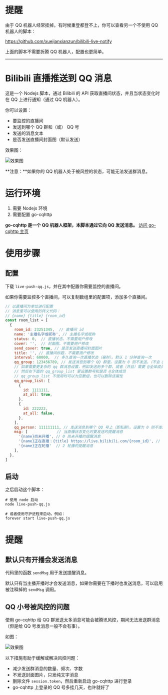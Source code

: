 # 提醒

由于 QQ 机器人经常挂掉，有时候重登都登不上，你可以查看另一个不使用 QQ 机器人的脚本：

https://github.com/xuejianxianzun/bilibili-live-notify

上面的脚本不需要折腾 QQ 机器人，配置也更简单。

---------------

# Bilibili 直播推送到 QQ 消息

这是一个 Nodejs 脚本，通过 Bilibili 的 API 获取直播间状态，并且当状态变化时在 QQ 上进行通知（通过 QQ 机器人）。

你可以设置：
- 要监控的直播间
- 发送到哪个 QQ 群和（或） QQ 号
- 发送的消息文本
- 是否发送直播间封面图（默认发送）

效果图：

![效果图](./screenshot-1.jpg)

**注意：**如果你的 QQ 机器人处于被风控的状态，可能无法发送群消息。

# 运行环境

1. 需要 Nodejs 环境
2. 需要配置 go-cqhttp

**go-cqhttp 是一个 QQ 机器人框架，本脚本通过它向 QQ 发送消息。** [访问 go-cqhttp 主页](https://github.com/Mrs4s/go-cqhttp)

# 使用步骤

## 配置

下载 `live-push-qq.js`，并在其中配置你需要监控的直播间。

如果你需要监控多个直播间，可以复制数组里的配置项，添加多个直播间。

```js
// 以直播间为单位进行配置
// 消息里可以使用的转义代码：
// {name} {title} {room_id}
const room_list = [
  {
    room_id: 23251345,  // 直播间 id
    name: '主播名字或昵称', // 主播名字或昵称
    status: 0,  // 直播状态，不需要用户修改
    cover: '',  // 封面图，不需要用户修改
    send_cover: true, // 是否发送直播间封面图片
    title: '', // 直播间标题，不需要用户修改
    interval: 60000,  // 多久查询一次直播状态（毫秒）。默认 1 分钟查询一次
    qq_group: 123456789, // 发送消息到哪个 QQ 群里。设置为 0 则不发送。（不会 @全体成员）
    // 如果需要更复杂的 qq 群消息设置，例如发送到多个群，或者（并且）需要 @全体成员，则可以把上面的 qq_group 设置为 0
    // 然后在下面的 qq_group_list 里设置群号和是否 @全体成员
    // qq_group_list 不使用时可以为空数组，也可以删除该属性
    qq_group_list: [
      {
        id: 1111111,
        at_all: true,
      },
      {
        id: 222222,
        at_all: false,
      },
    ],
    qq_person: 111111111, // 发送消息到哪个 QQ 号上（即私聊）。设置为 0 则不发送。如果需要发送，建议先加好友，不知道对陌生人能不能发送
    msg: [             // 当直播状态变化时要发送的提醒消息
      '{name}尚未开播', // 0 尚未开播的提醒消息
      '{name}正在直播：{title} https://live.bilibili.com/{room_id}', // 1 正在直播的提醒消息
      '{name}正在轮播'  // 2 轮播的提醒消息
    ],
  },
]
```

## 启动

之后启动这个脚本：

```shell
# 使用 node 启动
node live-push-qq.js

# 或者使用守护进程来启动，例如：
forever start live-push-qq.js
```

# 提醒

## 默认只有开播会发送消息

代码里的函数 `sendMsg` 用于发送提醒消息。

默认只有当主播开播时才会发送消息，如果你需要在下播时也发送消息，可以启用被注释掉的 `sendMsg` 调用。

## QQ 小号被风控的问题

使用 go-cqhttp 给 QQ 群发送太多消息可能会被腾讯风控，期间无法发送群消息（但是给 QQ 号发消息一般不会有事）。

如图：

![效果图](./screenshot-2.png)

以下措施有助于缓解或解决风控问题：

- 减少发送群消息的数量、频次、字数
- 不发送封面图片，只发纯文字消息
- 删除文件 `session.token`，然后重新启动 go-cqhttp 进行登录
- go-cqhttp 上登录的 QQ 号多挂几天，也许就好了
